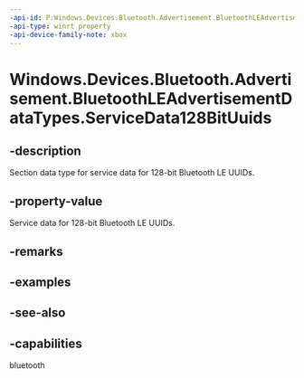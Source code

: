 ```yaml
---
-api-id: P:Windows.Devices.Bluetooth.Advertisement.BluetoothLEAdvertisementDataTypes.ServiceData128BitUuids
-api-type: winrt property
-api-device-family-note: xbox
---
```


<!-- Property syntax
public byte ServiceData128BitUuids { get; }
-->

# Windows.Devices.Bluetooth.Advertisement.BluetoothLEAdvertisementDataTypes.ServiceData128BitUuids

## -description
Section data type for service data for 128-bit Bluetooth LE UUIDs.

## -property-value
Service data for 128-bit Bluetooth LE UUIDs.

## -remarks

## -examples

## -see-also

## -capabilities
bluetooth
